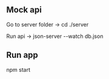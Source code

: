 ## Mock api

Go to server folder -> cd ./server

Run api -> json-server --watch db.json

## Run app

npm start



